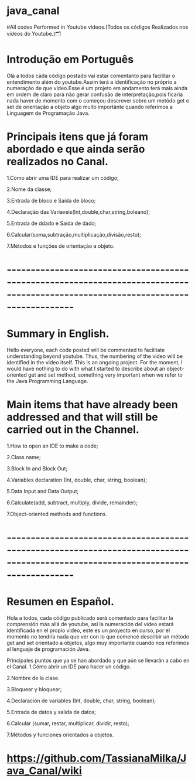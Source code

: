 # java_canal
#All codes Performed in Youtube videos.(Todos os códigos Realizados nos vídeos do Youtube.)🗂️


# Introdução em Português

Olá a todos cada código postado vai estar comentanto para facilitar o entendimento além do youtube.Assim terá a identificação no próprio a numeração de que vídeo.Esse é um projeto em andamento terá mais ainda em ordem de claro para não gerar confusão de interpretação,pois ficaria nada haver de momento com o começou descrever sobre um metódo get e set de orientação a objeto algo muito importânte quando referimos a Linguagem de Programação Java. 


# Principais itens que já foram abordado e que ainda serão realizados no Canal.

1.Como abrir uma IDE para realizar um código;

2.Nome da classe;

3.Entrada de bloco e Saída de bloco;

4.Declaração das Variaveis(Int,double,char,string,boleano);

5.Entrada de ddado e Saída de dado;

6.Calcular(soma,subtração,multiplicação,divisão,resto);

7.Métodos e funções de orientação a objeto.

# --------------------------------------------------------------------------------------------------------------------------------

 # Summary in English.
 
 Hello everyone, each code posted will be commented to facilitate understanding beyond youtube. Thus, the numbering of the video will be identified in the video itself. This is an ongoing project. For the moment, I would have nothing to do with what I started to describe about an object-oriented get and set method, something very important when we refer to the Java Programming Language.


# Main items that have already been addressed and that will still be carried out in the Channel.

1.How to open an IDE to make a code;

2.Class name;

3.Block In and Block Out;

4.Variables declaration (Int, double, char, string, boolean);

5.Data Input and Data Output;

6.Calculate(add, subtract, multiply, divide, remainder);

7.Object-oriented methods and functions.

# --------------------------------------------------------------------------------------------------------------------------------

# Resumen en Español.

Hola a todos, cada código publicado será comentado para facilitar la comprensión más allá de youtube, así la numeración del video estará identificada en el propio video, este es un proyecto en curso, por el momento no tendría nada que ver con lo que comencé describir un método get and set orientado a objetos, algo muy importante cuando nos referimos al lenguaje de programación Java.

Principales puntos que ya se han abordado y que aún se llevarán a cabo en el Canal.
1.Cómo abrir un IDE para hacer un código.

2.Nombre de la clase.

3.Bloquear y bloquear;

4.Declaración de variables (Int, double, char, string, boolean);

5.Entrada de datos y salida de datos;

6.Calcular (sumar, restar, multiplicar, dividir, resto);

7.Métodos y funciones orientados a objetos.






# https://github.com/TassianaMilka/Java_Canal/wiki
